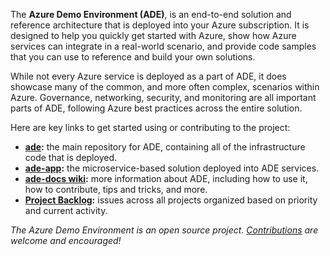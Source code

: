 The **Azure Demo Environment (ADE)**, is an end-to-end solution and reference
architecture that is deployed into your Azure subscription. It is designed to
help you quickly get started with Azure, show how Azure services can integrate
in a real-world scenario, and provide code samples that you can use to reference
and build your own solutions.

While not every Azure service is deployed as a part of ADE, it does showcase
many of the common, and more often complex, scenarios within Azure. Governance,
networking, security, and monitoring are all important parts of ADE, following
Azure best practices across the entire solution.

Here are key links to get started using or contributing to the project:

- **[ade](https://github.com/azuredemoenvironment/ade):** the main repository
  for ADE, containing all of the infrastructure code that is deployed.
- **[ade-app]():** the microservice-based solution deployed into ADE services.
- **[ade-docs wiki]():** more information about ADE, including how to use it,
  how to contribute, tips and tricks, and more.
- **[Project Backlog](https://github.com/orgs/azuredemoenvironment/projects/1/views/1):**
  issues across all projects organized based on priority and current activity.

_The Azure Demo Environment is an open source project.
[Contributions](https://github.com/azuredemoenvironment/ade-docs/wiki/contributing)
are welcome and encouraged!_
